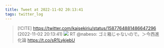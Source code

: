 ```yaml
---
title: Tweet at 2022-11-02 20:13:41
tags: twitter_log
---
```


> [!CITE] https://twitter.com/kaisekiriu/status/1587764881486647296 (2022-11-02 20:13:41)
> ![](https://twitter.com/kaisekiriu/status/1587764881486647296)
> RT @nabeso: ゴミ箱じゃないので。＞今西進化論 https://t.co/sR1LykjebU
